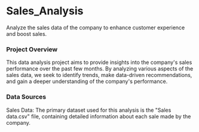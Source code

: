 # Sales_Analysis
Analyze the sales data of the company to enhance customer experience and boost sales.

### Project Overview
This data analysis project aims to provide insights into the company's sales performance over the past few months. By analyzing various aspects of the sales data, we seek to identify trends, make data-driven recommendations, and gain a deeper understanding of the company's performance.

### Data Sources
Sales Data: The primary dataset used for this analysis is the "Sales data.csv" file, containing detailed information about each sale made by the company.
